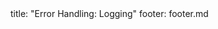 <frontmatter>
title: "Error Handling: Logging"
footer: footer.md
</frontmatter>

<include src="navbar.md" boilerplate />

<include src="container-inPage-asFlat.md" boilerplate />